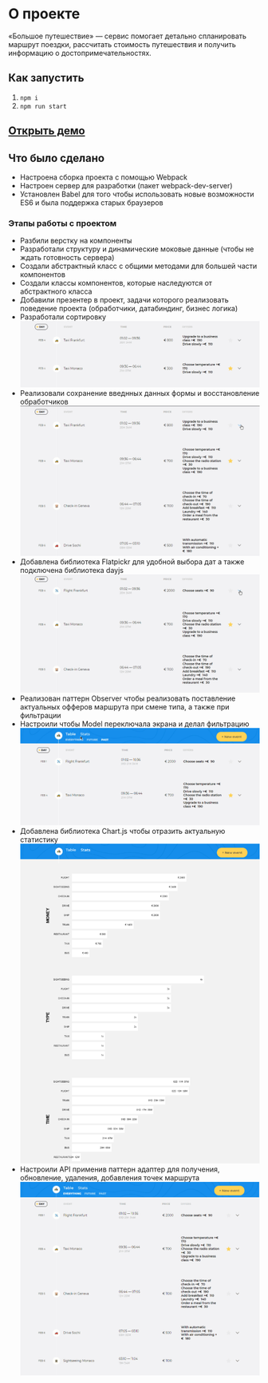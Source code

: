 # О проекте
«Большое путешествие» — сервис помогает детально спланировать маршрут поездки, рассчитать стоимость путешествия и получить информацию о достопримечательностях.

## Как запустить
1. `npm i`
2. `npm run start`

## [Открыть демо](https://k49.ru/big-trip)

## Что было сделано
* Настроена сборка проекта с помощью Webpack
* Настроен сервер для разработки (пакет webpack-dev-server)
* Установлен Babel для того чтобы использовать новые возможности ES6 и была поддержка старых браузеров

### Этапы работы с проектом
* Разбили верстку на компоненты
* Разработали структуру и динамические моковые данные (чтобы не ждать готовность сервера)
* Создали абстрактный класс с общими методами для большей части компонентов
* Создали классы компонентов, которые наследуются от абстрактного класса
* Добавили презентер в проект, задачи которого реализовать поведение проекта (обработчики, датабиндинг, бизнес логика)
* Разработали сортировку
![Пример работы сортировки](./readme_assets/sorting.gif)
* Реализовали сохранение введнных данных формы и восстановление обработчиков
![Пример работы формы](./readme_assets/form-edtiting.gif)
* Добавлена библиотека Flatpickr для удобной выбора дат а также подключена библиотека dayjs
![Пример работы выбор дат](./readme_assets/calendar-form.gif)
* Реализован паттерн Observer чтобы реализовать поставление актуальных офферов маршрута при смене типа, а также при фильтрации
* Настроили чтобы Model переключала экрана и делал фильтрацию
![Пример работы фильтрации и смена экрана](./readme_assets/filtering-and-change-page.gif)
* Добавлена библиотека Chart.js чтобы отразить актуальную статистику
![Экран статистики](./readme_assets/statistics-page.png)
* Настроили API применив паттерн адаптер для получения, обновление, удаления, добавления точек маршрута
![Экран статистики](./readme_assets/add-new-trip-point.gif)
